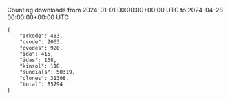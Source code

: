 
Counting downloads from 2024-01-01 00:00:00+00:00 UTC to 2024-04-28 00:00:00+00:00 UTC

```
{
    "arkode": 483,
    "cvode": 2063,
    "cvodes": 920,
    "ida": 415,
    "idas": 168,
    "kinsol": 118,
    "sundials": 50319,
    "clones": 31308,
    "total": 85794
}
```
